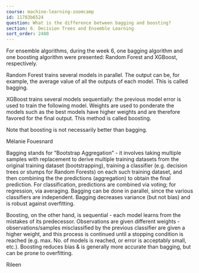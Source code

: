 ```yaml
---
course: machine-learning-zoomcamp
id: 11783b6524
question: What is the difference between bagging and boosting?
section: 6. Decision Trees and Ensemble Learning
sort_order: 2480
---
```


For ensemble algorithms, during the week 6, one bagging algorithm and one boosting algorithm were presented: Random Forest and XGBoost, respectively.

Random Forest trains several models in parallel. The output can be, for example, the average value of all the outputs of each model. This is called bagging.

XGBoost trains several models sequentially: the previous model error is used to train the following model. Weights are used to ponderate the models such as the best models have higher weights and are therefore favored for the final output. This method is called boosting.

Note that boosting is not necessarily better than bagging.

Mélanie Fouesnard

Bagging stands for “Bootstrap Aggregation” - it involves taking multiple samples with replacement to derive multiple training datasets from the original training dataset (bootstrapping), training a classifier (e.g. decision trees or stumps for Random Forests) on each such training dataset, and then combining the the predictions (aggregation) to obtain the final prediction. For classification, predictions are combined via voting; for regression, via averaging. Bagging can be done in parallel, since the various classifiers are independent. Bagging decreases variance (but not bias) and is robust against overfitting.

Boosting, on the other hand, is sequential - each model learns from the mistakes of its predecessor. Observations are given different weights - observations/samples misclassified by the previous classifier are given a higher weight, and this process is continued until a stopping condition is reached (e.g. max. No. of models is reached, or error is acceptably small, etc.). Boosting reduces bias & is generally more accurate than bagging, but can be prone to overfitting.

Rileen

